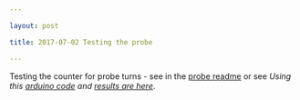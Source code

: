 ```yaml
---

layout: post

title: 2017-07-02 Testing the probe

---
```



Testing the counter for probe turns - see in the [probe
readme](/retroATL3/) or see *Using this [arduino
code](/retroATL3/data/32u4-ATL3_interface.ino) and [results are
here](/retroATL3/data/20170702-TestATLDuinoTerface.ipynb)*.

